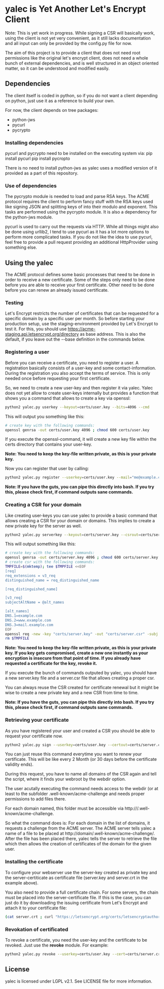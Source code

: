 # yalec is Yet Another Let's Encrypt Client #

Note: This is yet work in progress. While signing a CSR will basically work,
using the client is not yet very convenient, as it still lacks documentation
and all input can only be provided by the config.py file for now.

The aim of this project is to provide a client that does not need root
permissions like the original let's encrypt client, does not need a whole
bunch of external dependencies, and is well structured in an object oriented
matter, so it can be understood and modified easily.

## Dependencies ##

The client itself is coded in python, so if you do not want a client depending
on python, just use it as a reference to build your own.

For now, the client depends on tree packages:
* python-jws
* pycurl
* pycrypto

### Installing dependencies ###

pycurl and pycrypto need to be installed on the executing system via:
  pip install pycurl
  pip install pycropto

There is no need to install python-jws as yalec uses a modified version of it
provided as a part of this repository.

### Use of dependencies ###

The pycrypto module is needed to load and parse RSA keys. The ACME protocol
requires the client to perform fancy stuff with the RSA keys used like signing
JSON and splitting keys of into their modulo and exponent. This tasks are
performed using the pycrypto module. It is also a dependency for the
python-jws module.

pycurl is used to carry out the requests via HTTP. While all things might also
be done using urllib2, I tend to use pycurl as it has a lot more options to
perform more complicated tasks. If you do not like the idea to use pycurl, feel
free to provide a pull request providing an additional HttpProvider using
something else.

## Using the yalec ##

The ACME protocol defines some basic processes that need to be done in order to
receive a new certificate. Some of the steps only need to be done before you
are able to receive your first certificate. Other need to be done before you
can renew an already issued certificate.

### Testing ###

Let's Encrypt restricts the number of certificates that can be requested for a
specific domain by a specific user per month. So before starting your production
setup, use the staging-environment provided by Let's Encrypt to test it. For
this, you should use https://acme-staging.api.letsencrypt.org/directory as
base address. This is also the default, if you leave out the --base definition
in the commands below.

### Registering a user ###

Before you can receive a certificate, you need to register a user. A
registration basically consists of a user-key and some contact-information.
During the registration you also accept the terms of service. This is only
needed once before requesting your first certificate.

So, we need to create a new user-key and then register it via yalec. Yalec does
not yet allow to create user-keys internally but provides a function that shows
you a command that allows to create a key via openssl:

```bash
python2 yalec.py userkey --keyout=certs/user.key --bits=4096 --cmd
```

This will output you something like this:
```bash
# create key with the following commands:
openssl genrsa -out certs/user.key 4096 ; chmod 600 certs/user.key
```

If you execute the openssl-command, it will create a new key file within the
certs directory that contains your user-key.

__Note: You need to keep the key-file written private, as this is your private key.__

Now you can register that user by calling:

```bash
python2 yalec.py register --userkey=certs/user.key --mail="me@example.com" --base="https://acme-v01.api.letsencrypt.org"
```

__Note: If you have the guts, you can pipe this directly into bash. If you try this, please check first, if command outputs sane commands.__

### Creating a CSR for your domain ###

Like creating user-keys you can use yalec to provide a basic command that allows
creating a CSR for your domain or domains. This implies to create a new private
key for the server as well.

```bash
python2 yalec.py serverkey --keyout=certs/server.key --csrout=certs/server.csr --domain=example.com --domain=www.example.com --domain=mail.example.com --cmd
```

This will output something like this:
```bash
# create key with the following commands:
openssl genrsa -out certs/server.key 4096 ; chmod 600 certs/server.key
# create csr with the following commands:
TMPFILE=$(mktemp); tee $TMPFILE <<EOF
[req]
req_extensions = v3_req
distinguished_name = req_distinguished_name

[req_distinguished_name]

[v3_req]
subjectAltName = @alt_names

[alt_names]
DNS.1=example.com
DNS.2=www.example.com
DNS.3=mail.example.com
EOF
openssl req -new -key "certs/server.key" -out "certs/server.csr" -subj "/CN=example.com/" -config $TMPFILE
rm $TMPFILE
```

__Note: You need to keep the key-file written private, as this is your private key. If you key gets compromised, create a new one instantly as your encryption is insecure from that point of time. If you already have requested a certificate for the key, revoke it.__

If you execute the bunch of commands outputed by yalec, you should have a new
server.key file and a server.csr file that allows creating a proper csr.

You can always reuse the CSR created for certificate renewal but it might be
wise to create a new private key and a new CSR from time to time.

__Note: If you have the guts, you can pipe this directly into bash. If you try this, please check first, if command outputs sane commands.__

### Retrieving your certificate ###

As you have registered your user and created a CSR you should be able to request
your certificate now.

```bash
python2 yalec.py sign --userkey=certs/user.key --certout=certs/server.crt --csr=certs/server.csr --domain=example.com --domain=www.example.com --domain=mail.example.com webdir=/tmp/acme --base="https://acme-v01.api.letsencrypt.org"
```

You can just reuse this command everytime you want to renew your certificate.
This will be like every 2 Month (or 30 days before the certificate validity
ends).

During this request, you have to name all domains of the CSR again and tell
the script, where it finds your webroot by the webdir option.

The user acutally executing the command needs access to the webdir (or at least
to the subfolder .well-known/acme-challenge and needs proper permissions to add
files there.

For each domain named, this folder must be accessible via
http://<domain>/.well-known/acme-challenge.

So what the command does is:
For each domain in the list of domains, it requests a challenge from the ACME
server. The ACME server tells yalec a name of a file to be placed at
http://domain/.well-known/acme-challenge/<filename>. After the file has been
placed there, yalec tells the server to retrieve the file which then allows
the creation of certificates of the domain for the given user.

### Installing the certificate ###

To configure your webserver use the server-key created as private key and the
server-certiticate as certificate file (server.key and server.crt in the example
above).

You also need to provide a full certificate chain. For some servers, the chain
must be placed into the server-certificate file. If this is the case, you can
just do it by downloading the issuing certificate from Let's Encrypt and attach
it to your certificate file:

```bash
(cat server.crt ; curl "https://letsencrypt.org/certs/letsencryptauthorityx1.pem") > server.chain.crt
```

### Revokation of certificated ###

To revoke a certificate, you need the user-key and the certificate to be
revoked. Just use the __revoke__ module. For example:

```bash
python2 yalec.py revoke --userkey=certs/user.key --cert=certs/server.crt
```

## License ##

yalec is licensed under LGPL v2.1. See LICENSE file for more information.

